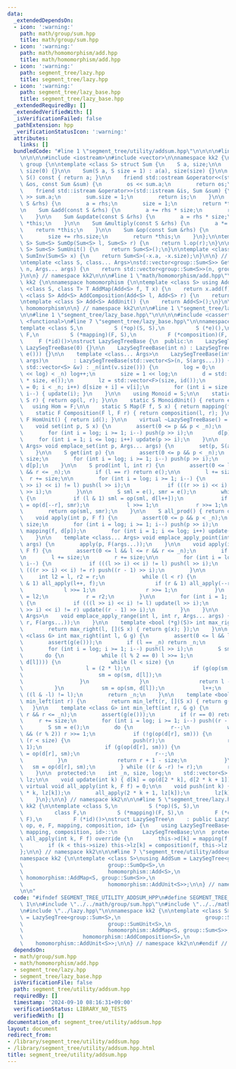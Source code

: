 ```yaml
---
data:
  _extendedDependsOn:
  - icon: ':warning:'
    path: math/group/sum.hpp
    title: math/group/sum.hpp
  - icon: ':warning:'
    path: math/homomorphism/add.hpp
    title: math/homomorphism/add.hpp
  - icon: ':warning:'
    path: segment_tree/lazy.hpp
    title: segment_tree/lazy.hpp
  - icon: ':warning:'
    path: segment_tree/lazy_base.hpp
    title: segment_tree/lazy_base.hpp
  _extendedRequiredBy: []
  _extendedVerifiedWith: []
  _isVerificationFailed: false
  _pathExtension: hpp
  _verificationStatusIcon: ':warning:'
  attributes:
    links: []
  bundledCode: "#line 1 \"segment_tree/utility/addsum.hpp\"\n\n\n\n#line 1 \"math/group/sum.hpp\"\
    \n\n\n\n#include <iostream>\n#include <vector>\n\nnamespace kk2 {\n\nnamespace\
    \ group {\n\ntemplate <class S> struct Sum {\n    S a, size;\n\n    Sum() : a(S()),\
    \ size(0) {}\n\n    Sum(S a, S size = 1) : a(a), size(size) {}\n\n    operator\
    \ S() const { return a; }\n\n    friend std::ostream &operator<<(std::ostream\
    \ &os, const Sum &sum) {\n        os << sum.a;\n        return os;\n    }\n\n\
    \    friend std::istream &operator>>(std::istream &is, Sum &sum) {\n        is\
    \ >> sum.a;\n        sum.size = 1;\n        return is;\n    }\n\n    Sum &operator=(const\
    \ S &rhs) {\n        a = rhs;\n        size = 1;\n        return *this;\n    }\n\
    \n    Sum &add(const S &rhs) {\n        a += rhs * size;\n        return *this;\n\
    \    }\n\n    Sum &update(const S &rhs) {\n        a = rhs * size;\n        return\
    \ *this;\n    }\n\n    Sum &multiply(const S &rhs) {\n        a *= rhs;\n    \
    \    return *this;\n    }\n\n    Sum &op(const Sum &rhs) {\n        a += rhs.a;\n\
    \        size += rhs.size;\n        return *this;\n    }\n};\n\ntemplate <class\
    \ S> Sum<S> SumOp(Sum<S> l, Sum<S> r) {\n    return l.op(r);\n}\n\ntemplate <class\
    \ S> Sum<S> SumUnit() {\n    return Sum<S>();\n}\n\ntemplate <class S> Sum<S>\
    \ SumInv(Sum<S> x) {\n    return Sum<S>(-x.a, -x.size);\n}\n\n} // namespace group\n\
    \ntemplate <class S, class... Args>\nstd::vector<group::Sum<S>> GetVecSum(int\
    \ n, Args... args) {\n    return std::vector<group::Sum<S>>(n, group::Sum<S>(args...));\n\
    }\n\n} // namespace kk2\n\n\n#line 1 \"math/homomorphism/add.hpp\"\n\n\n\nnamespace\
    \ kk2 {\n\nnamespace homomorphism {\n\ntemplate <class S> using Add = S;\n\ntemplate\
    \ <class S, class T> T AddMap(Add<S> f, T x) {\n    return x.add(f);\n}\n\ntemplate\
    \ <class S> Add<S> AddComposition(Add<S> l, Add<S> r) {\n    return l + r;\n}\n\
    \ntemplate <class S> Add<S> AddUnit() {\n    return Add<S>();\n}\n\n} // namespace\
    \ homomorphism\n\n} // namespace kk2\n\n\n#line 1 \"segment_tree/lazy.hpp\"\n\n\
    \n\n#line 1 \"segment_tree/lazy_base.hpp\"\n\n\n\n#include <cassert>\n#include\
    \ <functional>\n#line 7 \"segment_tree/lazy_base.hpp\"\n\nnamespace kk2 {\n\n\
    template <class S,\n          S (*op)(S, S),\n          S (*e)(),\n          class\
    \ F,\n          S (*mapping)(F, S),\n          F (*composition)(F, F),\n     \
    \     F (*id)()>\nstruct LazySegTreeBase {\n  public:\n    LazySegTreeBase() :\
    \ LazySegTreeBase(0) {}\n\n    LazySegTreeBase(int n) : LazySegTreeBase(std::vector<S>(n,\
    \ e())) {}\n\n    template <class... Args>\n    LazySegTreeBase(int n, Args...\
    \ args)\n        : LazySegTreeBase(std::vector<S>(n, S(args...))) {}\n\n    LazySegTreeBase(const\
    \ std::vector<S> &v) : _n(int(v.size())) {\n        log = 0;\n        while ((1ll\
    \ << log) < _n) log++;\n        size = 1 << log;\n        d = std::vector<S>(2\
    \ * size, e());\n        lz = std::vector<F>(size, id());\n        for (int i\
    \ = 0; i < _n; i++) d[size + i] = v[i];\n        for (int i = size - 1; i >= 1;\
    \ i--) { update(i); }\n    }\n\n    using Monoid = S;\n\n    static S Op(S l,\
    \ S r) { return op(l, r); }\n\n    static S MonoidUnit() { return e(); }\n\n \
    \   using Hom = F;\n\n    static S Map(F f, S x) { return mapping(f, x); }\n\n\
    \    static F Composition(F l, F r) { return composition(l, r); }\n\n    static\
    \ F HomUnit() { return id(); }\n\n    virtual ~LazySegTreeBase() = default;\n\n\
    \    void set(int p, S x) {\n        assert(0 <= p && p < _n);\n        p += size;\n\
    \        for (int i = log; i >= 1; i--) push(p >> i);\n        d[p] = x;\n   \
    \     for (int i = 1; i <= log; i++) update(p >> i);\n    }\n\n    template <class...\
    \ Args> void emplace_set(int p, Args... args) {\n        set(p, S(args...));\n\
    \    }\n\n    S get(int p) {\n        assert(0 <= p && p < _n);\n        p +=\
    \ size;\n        for (int i = log; i >= 1; i--) push(p >> i);\n        return\
    \ d[p];\n    }\n\n    S prod(int l, int r) {\n        assert(0 <= l && l <= r\
    \ && r <= _n);\n        if (l == r) return e();\n\n        l += size;\n      \
    \  r += size;\n\n        for (int i = log; i >= 1; i--) {\n            if (((l\
    \ >> i) << i) != l) push(l >> i);\n            if (((r >> i) << i) != r) push(r\
    \ >> i);\n        }\n\n        S sml = e(), smr = e();\n        while (l < r)\
    \ {\n            if (l & 1) sml = op(sml, d[l++]);\n            if (r & 1) smr\
    \ = op(d[--r], smr);\n            l >>= 1;\n            r >>= 1;\n        }\n\n\
    \        return op(sml, smr);\n    }\n\n    S all_prod() { return d[1]; }\n\n\
    \    void apply(int p, F f) {\n        assert(0 <= p && p < _n);\n        p +=\
    \ size;\n        for (int i = log; i >= 1; i--) push(p >> i);\n        d[p] =\
    \ mapping(f, d[p]);\n        for (int i = 1; i <= log; i++) update(p >> i);\n\
    \    }\n\n    template <class... Args> void emplace_apply_point(int p, Args...\
    \ args) {\n        apply(p, F(args...));\n    }\n\n    void apply(int l, int r,\
    \ F f) {\n        assert(0 <= l && l <= r && r <= _n);\n        if (l == r) return;\n\
    \n        l += size;\n        r += size;\n\n        for (int i = log; i >= 1;\
    \ i--) {\n            if (((l >> i) << i) != l) push(l >> i);\n            if\
    \ (((r >> i) << i) != r) push((r - 1) >> i);\n        }\n\n        {\n       \
    \     int l2 = l, r2 = r;\n            while (l < r) {\n                if (l\
    \ & 1) all_apply(l++, f);\n                if (r & 1) all_apply(--r, f);\n   \
    \             l >>= 1;\n                r >>= 1;\n            }\n            l\
    \ = l2;\n            r = r2;\n        }\n\n        for (int i = 1; i <= log; i++)\
    \ {\n            if (((l >> i) << i) != l) update(l >> i);\n            if (((r\
    \ >> i) << i) != r) update((r - 1) >> i);\n        }\n    }\n\n    template <class...\
    \ Args>\n    void emplace_apply_range(int l, int r, Args... args) {\n        apply(l,\
    \ r, F(args...));\n    }\n\n    template <bool (*g)(S)> int max_right(int l) {\n\
    \        return max_right(l, [](S x) { return g(x); });\n    }\n\n    template\
    \ <class G> int max_right(int l, G g) {\n        assert(0 <= l && l <= _n);\n\
    \        assert(g(e()));\n        if (l == _n) return _n;\n        l += size;\n\
    \        for (int i = log; i >= 1; i--) push(l >> i);\n        S sm = e();\n \
    \       do {\n            while (l % 2 == 0) l >>= 1;\n            if (!g(op(sm,\
    \ d[l]))) {\n                while (l < size) {\n                    push(l);\n\
    \                    l = (2 * l);\n                    if (g(op(sm, d[l]))) {\n\
    \                        sm = op(sm, d[l]);\n                        l++;\n  \
    \                  }\n                }\n                return l - size;\n  \
    \          }\n            sm = op(sm, d[l]);\n            l++;\n        } while\
    \ ((l & -l) != l);\n        return _n;\n    }\n\n    template <bool (*g)(S)> int\
    \ min_left(int r) {\n        return min_left(r, [](S x) { return g(x); });\n \
    \   }\n\n    template <class G> int min_left(int r, G g) {\n        assert(0 <=\
    \ r && r <= _n);\n        assert(g(e()));\n        if (r == 0) return 0;\n   \
    \     r += size;\n        for (int i = log; i >= 1; i--) push((r - 1) >> i);\n\
    \        S sm = e();\n        do {\n            r--;\n            while (r > 1\
    \ && (r % 2)) r >>= 1;\n            if (!g(op(d[r], sm))) {\n                while\
    \ (r < size) {\n                    push(r);\n                    r = (2 * r +\
    \ 1);\n                    if (g(op(d[r], sm))) {\n                        sm\
    \ = op(d[r], sm);\n                        r--;\n                    }\n     \
    \           }\n                return r + 1 - size;\n            }\n         \
    \   sm = op(d[r], sm);\n        } while ((r & -r) != r);\n        return 0;\n\
    \    }\n\n  protected:\n    int _n, size, log;\n    std::vector<S> d;\n    std::vector<F>\
    \ lz;\n\n    void update(int k) { d[k] = op(d[2 * k], d[2 * k + 1]); }\n\n   \
    \ virtual void all_apply(int k, F f) = 0;\n\n    void push(int k) {\n        all_apply(2\
    \ * k, lz[k]);\n        all_apply(2 * k + 1, lz[k]);\n        lz[k] = id();\n\
    \    }\n};\n\n} // namespace kk2\n\n\n#line 5 \"segment_tree/lazy.hpp\"\n\nnamespace\
    \ kk2 {\n\ntemplate <class S,\n          S (*op)(S, S),\n          S (*e)(),\n\
    \          class F,\n          S (*mapping)(F, S),\n          F (*composition)(F,\
    \ F),\n          F (*id)()>\nstruct LazySegTree\n    : public LazySegTreeBase<S,\
    \ op, e, F, mapping, composition, id> {\n    using LazySegTreeBase<S, op, e, F,\
    \ mapping, composition, id>::\n        LazySegTreeBase;\n\n  protected:\n    void\
    \ all_apply(int k, F f) override {\n        this->d[k] = mapping(f, this->d[k]);\n\
    \        if (k < this->size) this->lz[k] = composition(f, this->lz[k]);\n    }\n\
    };\n\n} // namespace kk2\n\n\n#line 7 \"segment_tree/utility/addsum.hpp\"\n\n\
    namespace kk2 {\n\ntemplate <class S>\nusing AddSum = LazySegTree<group::Sum<S>,\n\
    \                           group::SumOp<S>,\n                           group::SumUnit<S>,\n\
    \                           homomorphism::Add<S>,\n                          \
    \ homomorphism::AddMap<S, group::Sum<S>>,\n                           homomorphism::AddComposition<S>,\n\
    \                           homomorphism::AddUnit<S>>;\n\n} // namespace kk2\n\
    \n\n"
  code: "#ifndef SEGMENT_TREE_UTILITY_ADDSUM_HPP\n#define SEGMENT_TREE_UTILITY_ADDSUM_HPP\
    \ 1\n\n#include \"../../math/group/sum.hpp\"\n#include \"../../math/homomorphism/add.hpp\"\
    \n#include \"../lazy.hpp\"\n\nnamespace kk2 {\n\ntemplate <class S>\nusing AddSum\
    \ = LazySegTree<group::Sum<S>,\n                           group::SumOp<S>,\n\
    \                           group::SumUnit<S>,\n                           homomorphism::Add<S>,\n\
    \                           homomorphism::AddMap<S, group::Sum<S>>,\n        \
    \                   homomorphism::AddComposition<S>,\n                       \
    \    homomorphism::AddUnit<S>>;\n\n} // namespace kk2\n\n#endif // SEGMENT_TREE_UTILITY_ADDSUM_HPP\n"
  dependsOn:
  - math/group/sum.hpp
  - math/homomorphism/add.hpp
  - segment_tree/lazy.hpp
  - segment_tree/lazy_base.hpp
  isVerificationFile: false
  path: segment_tree/utility/addsum.hpp
  requiredBy: []
  timestamp: '2024-09-10 08:16:31+09:00'
  verificationStatus: LIBRARY_NO_TESTS
  verifiedWith: []
documentation_of: segment_tree/utility/addsum.hpp
layout: document
redirect_from:
- /library/segment_tree/utility/addsum.hpp
- /library/segment_tree/utility/addsum.hpp.html
title: segment_tree/utility/addsum.hpp
---
```

